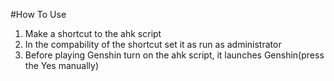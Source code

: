 #How To Use
1. Make a shortcut to the ahk script
2. In the compability of the shortcut set it as run as administrator
3. Before playing Genshin turn on the ahk script, it launches Genshin(press the Yes manually)
